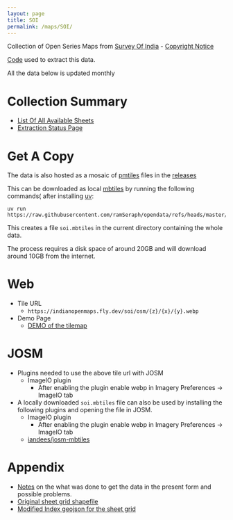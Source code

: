 ```yaml
---
layout: page
title: SOI
permalink: /maps/SOI/
---
```


Collection of Open Series Maps from [Survey Of India](https://onlinemaps.surveyofindia.gov.in) -  [Copyright Notice](https://surveyofindia.gov.in/pages/copyright-policy)

[Code](https://github.com/ramSeraph/opendata/tree/master/maps/SOI) used to extract this data.

All the data below is updated monthly

# Collection Summary
* [List Of All Available Sheets](sheets)
* [Extraction Status Page](status)

# Get A Copy
The data is also hosted as a mosaic of [pmtiles](https://protomaps.com/docs/pmtiles) files in the [releases](https://github.com/ramSeraph/opendata/releases/tag/soi-latest)


This can be downloaded as local [mbtiles](https://docs.mapbox.com/help/glossary/mbtiles/) by running the following commands( after installing [uv](https://docs.astral.sh/uv/getting-started/installation/):


```
uv run https://raw.githubusercontent.com/ramSeraph/opendata/refs/heads/master/maps/SOI/download_as_mbtiles.py

```


This creates a file `soi.mbtiles` in the current directory containing the whole data.

The process requires a disk space of around 20GB and will download around 10GB from the internet.

# Web
* Tile URL
  * `https://indianopenmaps.fly.dev/soi/osm/{z}/{x}/{y}.webp`
* Demo Page
  * [DEMO of the tilemap](compare)

# JOSM
* Plugins needed to use the above tile url with JOSM
  * ImageIO plugin
    * After enabling the plugin enable webp in Imagery Preferences -> ImageIO tab
* A locally downloaded `soi.mbtiles` file can also be used by installing the following plugins and opening the file in JOSM.
  * ImageIO plugin
    * After enabling the plugin enable webp in Imagery Preferences -> ImageIO tab
  * [iandees/josm-mbtiles](https://github.com/iandees/josm-mbtiles)

# Appendix
* [Notes](notes) on the what was done to get the data in the present form and possible problems.
* [Original sheet grid shapefile](https://github.com/ramSeraph/opendata/releases/download/soi-ancillary/OSM_SHEET_INDEX.zip)
* [Modified Index geojson for the sheet grid](https://github.com/ramSeraph/opendata/releases/download/soi-ancillary/index.geojson)
